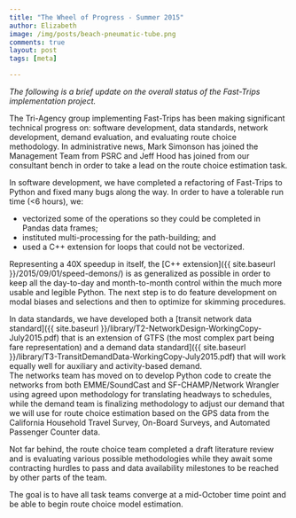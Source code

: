 ```yaml
---
title: "The Wheel of Progress - Summer 2015"
author: Elizabeth
image: /img/posts/beach-pneumatic-tube.png
comments: true
layout: post
tags: [meta]

---
```


*The following is a brief update on the overall status of the Fast-Trips implementation project.*

The Tri-Agency group implementing Fast-Trips has been making significant technical progress
 on: software development, data standards, network development, demand evaluation, and 
 evaluating route choice methodology.  In administrative news, Mark Simonson has joined 
 the Management Team from PSRC and Jeff Hood has joined from our consultant bench in order 
 to take a lead on the route choice estimation task.

In software development, we have completed a refactoring of Fast-Trips to Python and fixed 
many bugs along the way.  In order to have a tolerable run time (<6 hours), we:  

 - vectorized some of the operations so they could be completed in Pandas data frames;  
 - instituted multi-processing for the path-building; and  
 - used a C++ extension for loops that could not be vectorized.  

Representing a 40X speedup in itself, the [C++ extension]({{ site.baseurl }}/2015/09/01/speed-demons/) 
is as generalized as possible in 
order to keep all the day-to-day and month-to-month control within the much more usable 
and legible Python.  The next step is to do feature development on modal biases and 
selections and then to optimize for skimming procedures. 

In data standards, we have developed both a [transit network data standard]({{ site.baseurl }}/library/T2-NetworkDesign-WorkingCopy-July2015.pdf) that is an 
extension of GTFS (the most complex part being fare representation) and a demand data 
standard]({{ site.baseurl }}/library/T3-TransitDemandData-WorkingCopy-July2015.pdf) that 
will work equally well for auxiliary and activity-based demand.  
The networks team has moved on to develop Python code to create the networks from 
both EMME/SoundCast and SF-CHAMP/Network Wrangler using agreed upon methodology for 
translating headways to schedules, while the demand team is finalizing methodology to 
adjust our demand that we will use for route choice estimation based on the GPS data 
from the California Household Travel Survey, On-Board Surveys, and Automated Passenger 
Counter data.

Not far behind, the route choice team completed a draft literature review and is evaluating 
various possible methodologies while they await some contracting hurdles to pass and data 
availability milestones to be reached by other parts of the team.

The goal is to have all task teams converge at a mid-October time point and be able to begin 
route choice model estimation.


